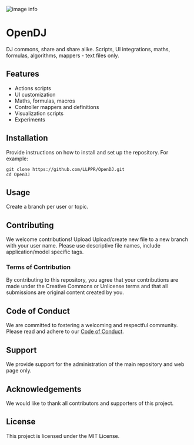 ![image info](./pictures/image.png)
# OpenDJ

DJ commons, share and share alike. Scripts, UI integrations, maths, formulas, algorithms, mappers - text files only.

## Features

- Actions scripts
- UI customization
- Maths, formulas, macros
- Controller mappers and definitions
- Visualization scripts
- Experiments

## Installation

Provide instructions on how to install and set up the repository. For example:

```
git clone https://github.com/LLPPR/OpenDJ.git
cd OpenDJ
```

## Usage

Create a branch per user or topic. 

## Contributing

We welcome contributions! Upload 
Upload/create new file to a new branch with your user name. Please use descriptive file names, include application/model specific tags.

### Terms of Contribution

By contributing to this repository, you agree that your contributions are made under the Creative Commons or Unlicense terms and that all submissions are original content created by you.

## Code of Conduct

We are committed to fostering a welcoming and respectful community. Please read and adhere to our [Code of Conduct](CODE_OF_CONDUCT.md).

## Support

We provide support for the administration of the main repository and web page only.

## Acknowledgements

We would like to thank all contributors and supporters of this project.

## License

This project is licensed under the MIT License.
